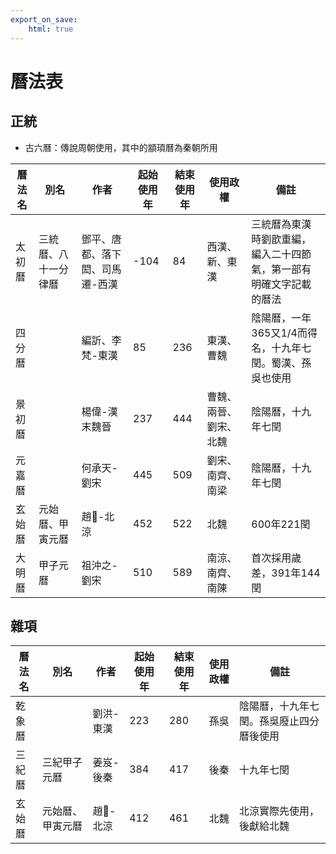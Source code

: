```yaml
---
export_on_save:
    html: true
---
```


# 曆法表

## 正統
- 古六曆：傳說周朝使用，其中的顓頊曆為秦朝所用

曆法名|別名|作者|起始使用年|結束使用年|使用政權|備註
--|--|--|--|--|--|--
太初曆|三統曆、八十一分律曆|鄧平、唐都、落下閎、司馬遷-西漢|-104|84|西漢、新、東漢|三統曆為東漢時劉歆重編，編入二十四節氣，第一部有明確文字記載的曆法
四分曆||編訢、李梵-東漢|85|236|東漢、曹魏|陰陽曆，一年365又1/4而得名，十九年七閏。蜀漢、孫吳也使用
景初曆||楊偉-漢末魏晉|237|444|曹魏、兩晉、劉宋、北魏|陰陽曆，十九年七閏
元嘉曆||何承天-劉宋|445|509|劉宋、南齊、南梁|陰陽曆，十九年七閏
玄始曆|元始曆、甲寅元曆|趙𢾺-北涼|452|522|北魏|600年221閏
大明曆|甲子元曆|祖沖之-劉宋|510|589|南涼、南齊、南陳|首次採用歲差，391年144閏

## 雜項

曆法名|別名|作者|起始使用年|結束使用年|使用政權|備註
--|--|--|--|--|--|--
乾象曆||劉洪-東漢|223|280|孫吳|陰陽曆，十九年七閏。孫吳廢止四分曆後使用
三紀曆|三紀甲子元曆|姜岌-後秦|384|417|後秦|十九年七閏
玄始曆|元始曆、甲寅元曆|趙𢾺-北涼|412|461|北魏|北涼實際先使用，後獻給北魏